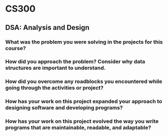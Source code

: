 # CS300
## DSA: Analysis and Design

### What was the problem you were solving in the projects for this course?



### How did you approach the problem? Consider why data structures are important to understand.



### How did you overcome any roadblocks you encountered while going through the activities or project?



### How has your work on this project expanded your approach to designing software and developing programs?



### How has your work on this project evolved the way you write programs that are maintainable, readable, and adaptable?


